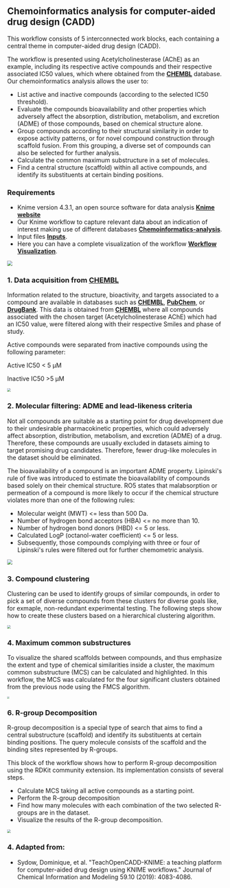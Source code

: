 ## Chemoinformatics analysis for computer-aided drug design (CADD)

This workflow consists of 5 interconnected work blocks, each containing a central theme in computer-aided drug design (CADD).

The workflow is presented using Acetylcholinesterase (AChE) as an example, including its respective active compounds and their respective associated IC50 values, which where obtained from the <a href="https://www.ebi.ac.uk/chembl" target="_blank"><b>CHEMBL</b></a> database. Our chemoinformatics analysis allows the user to:

+ List active and inactive compounds (according to the selected IC50 threshold).
+ Evaluate the compounds bioavailability and other properties which adversely affect the absorption, distribution, metabolism, and excretion (ADME) of those  compounds, based on chemical structure alone.
+ Group compounds according to their structural similarity in order to expose activity patterns, or for novel compound construction through scaffold fusion.  From this grouping, a diverse set of compounds can also be selected for further analysis.
+ Calculate the common maximum substructure in a set of molecules.
+ Find a central structure (scaffold) within all active compounds, and identify its substituents at certain binding positions.

### Requirements

+ Knime version 4.3.1, an open source software for data analysis <b><a href="https://www.knime.com/" target="_blank">Knime website</a></b>
+ Our Knime workflow to capture relevant data about an indication of interest making use of different databases <a href="https://github.com/jdhurtadop2017/Chemoinformatics_analysis/raw/master/chemoinformatics.knwf">**Chemoinformatics-analysis**</a>.
+ Input files <a href="https://github.com/jdhurtadop2017/Chemoinformatics_analysis/raw/master/Input/Compounds%20with%20IC50%20%20Target%20AChE.rar">**Inputs**</a>.
+ Here you can have a complete visualization of the workflow <a href="https://workflow2app.netlify.app/" target="_blank">**Workflow Visualization**</a>.

<img src="./media\Workflow.png" style="zoom:75%;" />

### 1. Data acquisition from <a href="https://www.ebi.ac.uk/chembl" target="_blank"><b>CHEMBL</b></a> 

Information related to the structure, bioactivity, and targets associated to a  compound are available in databases such as <a href="https://www.ebi.ac.uk/chembl" target="_blank"><b>CHEMBL</b></a>, <a href="https://pubchem.ncbi.nlm.nih.gov/l" target="_blank"><b>PubChem</b></a>, or <a href="https://go.drugbank.com/" target="_blank"><b>DrugBank</b></a>. This data is obtained from <a href="https://www.ebi.ac.uk/chembl" target="_blank"><b>CHEMBL</b></a> where all compounds associated with the chosen target (Acetylcholinesterase AChE) which had an IC50 value, were filtered along with their respective Smiles and phase of study.

Active compounds were separated from inactive compounds using the following parameter:

Active IC50 < 5 µM

Inactive IC50 >5 µM

<img src="./media\figure1.png" style="zoom:50%;" />

### 2. **Molecular filtering: ADME and lead-likeness criteria**

Not all compounds are suitable as a starting point for drug development due to their undesirable pharmacokinetic properties, which could adversely affect absorption, distribution, metabolism, and excretion (ADME) of a drug. Therefore, these compounds are usually excluded in datasets aiming to target promising drug candidates. Therefore, fewer drug-like molecules in the dataset should be eliminated.

The bioavailability of a compound is an important ADME property. Lipinski's rule of five was introduced to estimate the bioavailability of compounds based solely on their chemical structure. RO5 states that malabsorption or permeation of a compound is more likely to occur if the chemical structure violates more than one of the following rules:

+ Molecular weight (MWT) <= less than 500 Da.
+ Number of hydrogen bond acceptors (HBA) <= no more than 10.
+ Number of hydrogen bond donors (HBD) <= 5 or less.
+ Calculated LogP (octanol-water coefficient) <= 5 or less.
+ Subsequently, those compounds complying with three or four of Lipinski's rules were filtered out for further chemometric analysis.

<img src="./media\figure2.png" style="zoom:75%;" />

### 3. Compound clustering

Clustering can be used to identify groups of similar compounds, in order to pick a set of diverse compounds from these clusters for diverse goals like, for exmaple,  non-redundant experimental testing. The following steps show how to create these clusters based on a hierarchical clustering algorithm.

<img src="./media\figure3.png" style="zoom:50%;" />

### 4. Maximum common substructures

To visualize the shared scaffolds between compounds, and thus emphasize the extent and type of chemical similarities inside a cluster, the maximum common substructure (MCS) can be calculated and highlighted. In this workflow, the MCS was calculated for the four significant clusters obtained from the previous node using the FMCS algorithm.

<img src="./media\figure4.png" style="zoom:30%;" />



### 6. R-group Decomposition

R-group decomposition is a special type of search that aims to find a central substructure (scaffold) and identify its substituents at certain binding positions. The query molecule consists of the scaffold and the binding sites represented by R-groups.

This block of the workflow shows how to perform R-group decomposition using the RDKit community extension. Its implementation consists of several steps. 

+ Calculate MCS taking all active compounds as a starting point.
+ Perform the R-group decomposition
+ Find how many molecules with each combination of the two selected R-groups are in the dataset.
+ Visualize the results of the R-group decomposition.

<img src="./media\figure5.png" style="zoom:50%;" />

### 4. Adapted from:

* Sydow, Dominique, et al. "TeachOpenCADD-KNIME: a teaching platform for computer-aided drug design using KNIME workflows." Journal of Chemical Information and Modeling 59.10 (2019): 4083-4086.
